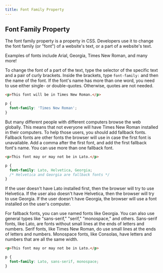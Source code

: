 ```yaml
---
title: Font Family Property
---
```

## Font Family Property

The font family property is a property in CSS. Developers use it to change the font family (or "font") of a website's text, or a part of a website's text.

Examples of fonts include Arial, Georgia, Times New Roman, and many more!

To change the font of a part of the text, type the selector of the specific text and a pair of curly brackets. Inside the brackets, type `font-family:` and then the name of the font. If the font's name has more than one word, you need to use either single- or double-quotes. Otherwise, quotes are not needed.

```html
<p>This font will be in Times New Roman.</p>
```

```css
p {
  font-family: 'Times New Roman';
}
```

But many different people with different computers browse the web globally. This means that not everyone will have Times New Roman installed in their computers. To help those users, you should add fallback fonts. Fallback fonts are other fonts the browser will use in case the first font is unavailable. Add a comma after the first font, and add the first fallback font's name. You can use more than one fallback font.

```html
<p>This font may or may not be in Lato.</p>
```

```css
p {
  font-family: Lato, Helvetica, Georgia;
  /* Helvetica and Georgia are fallback fonts */
}
```

If the user doesn't have Lato installed first, then the browser will try to use Helvetica. If the user also doesn't have Helvetica, then the browser will try to use Georgia. If the user doesn't have Georgia, the browser will use a font installed on the user's computer.

For fallback fonts, you can use named fonts like Georgia. You can also use general types like "sans-serif," "serif," "monospace," and others. Sans-serif fonts, like Lato, are fonts without small lines at the ends of letters and numbers. Serif fonts, like Times New Roman, do use small lines at the ends of letters and numbers. Monospace fonts, like Consolas, have letters and numbers that are all the same width.

```html
<p>This font may or may not be in Lato.</p>
```

```css
p {
  font-family: Lato, sans-serif, monospace;
}
```
